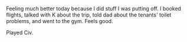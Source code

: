 Feeling much better today because I did stuff I was putting off. I booked flights, talked with K about the trip, told dad about the tenants' toilet problems, and went to the gym. Feels good.

Played Civ.
